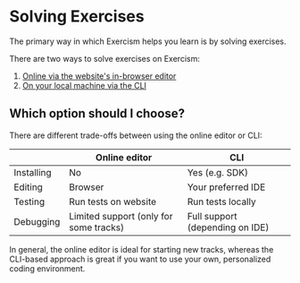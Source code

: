 # Solving Exercises

The primary way in which Exercism helps you learn is by solving exercises.

There are two ways to solve exercises on Exercism:

1. [Online via the website's in-browser editor](./online.md)
2. [On your local machine via the CLI](./locally)

## Which option should I choose?

There are different trade-offs between using the online editor or CLI:

|            | Online editor                          | CLI                             |
| ---------- | -------------------------------------- | ------------------------------- |
| Installing | No                                     | Yes (e.g. SDK)                  |
| Editing    | Browser                                | Your preferred IDE              |
| Testing    | Run tests on website                   | Run tests locally               |
| Debugging  | Limited support (only for some tracks) | Full support (depending on IDE) |

In general, the online editor is ideal for starting new tracks, whereas the CLI-based approach is great if you want to use your own, personalized coding environment.
